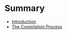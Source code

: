 # Summary

- [Introduction](./introduction.md)
- [The Compilation Process](./compilation_process.md)
